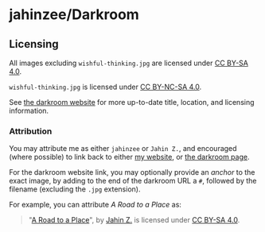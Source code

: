 # jahinzee/Darkroom

## Licensing

All images excluding `wishful-thinking.jpg` are licensed under
[CC BY-SA 4.0](https://creativecommons.org/licenses/by-sa/4.0/).

`wishful-thinking.jpg` is licensed under
[CC BY-NC-SA 4.0](https://creativecommons.org/licenses/by-nc-sa/4.0/).

See [the darkroom website](https://jahinzee.github.io/darkroom) for
more up-to-date title, location, and licensing information.

### Attribution

You may attribute me as either `jahinzee` or `Jahin Z.`, and encouraged (where
possible) to link back to either [my website](https://jahinzee.github.io),
or [the darkroom page](https://jahinzee.github.io/darkroom).

For the darkroom website link, you may optionally provide an *anchor* to
the exact image, by adding to the end of the darkroom URL a `#`, followed
by the filename (excluding the `.jpg` extension).

For example, you can attribute *A Road to a Place* as:

> "[A Road to a Place](https://jahinzee.github.io/darkroom#a-road-to-a-place)",
> by [Jahin Z.](https://jahinzee.github.io) is licensed under
> [CC BY-SA 4.0](https://creativecommons.org/licenses/by-sa/4.0/).
